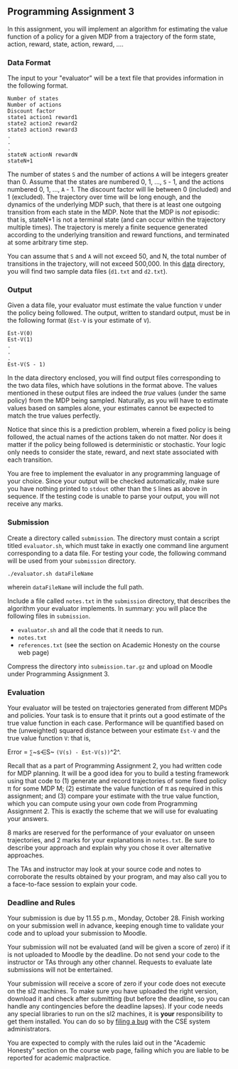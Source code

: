 ## Programming Assignment 3

In this assignment, you will implement an algorithm for estimating the value function of a policy for a given MDP from a trajectory of the form state, action, reward, state, action, reward, ….



### Data Format

The input to your "evaluator" will be a text file that provides information in the following format.

```
Number of states
Number of actions
Discount factor
state1 action1 reward1
state2 action2 reward2
state3 action3 reward3
.
.
.
stateN actionN rewardN
stateN+1
```

The number of states `S` and the number of actions `A` will be integers greater than 0. Assume that the states are numbered 0, 1, ..., `S` - 1, and the actions numbered 0, 1, ..., `A` - 1. The discount factor will lie between 0 (included) and 1 (excluded). The trajectory over time will be long enough, and the dynamics of the underlying MDP such, that there is at least one outgoing transition from each state in the MDP. Note that the MDP is *not* episodic: that is, stateN+1 is not a terminal state (and can occur within the trajectory multiple times). The trajectory is merely a finite sequence generated according to the underlying transition and reward functions, and terminated at some arbitrary time step.

You can assume that `S` and `A` will not exceed 50, and N, the total number of transitions in the trajectory, will not exceed 500,000. In this [data](resources/data) directory, you will find two sample data files (`d1.txt` and `d2.txt`).



### Output

Given a data file, your evaluator must estimate the value function `V` under the policy being followed. The output, written to standard output, must be in the following format (`Est-V` is your estimate of `V`).

```
Est-V(0)
Est-V(1)
.
.
.
Est-V(S - 1)
```

In the data directory enclosed, you will find output files corresponding to the two data files, which have solutions in the format above. The values mentioned in these output files are indeed the *true* values (under the same policy) from the MDP being sampled. Naturally, as you will have to estimate values based on samples alone, your estimates cannot be expected to match the true values perfectly.

Notice that since this is a prediction problem, wherein a fixed policy is being followed, the actual names of the actions taken do not matter. Nor does it matter if the policy being followed is deterministic or stochastic. Your logic only needs to consider the state, reward, and next state associated with each transition.

You are free to implement the evaluator in any programming language of your choice. Since your output will be checked automatically, make sure you have nothing printed to `stdout` other than the `S` lines as above in sequence. If the testing code is unable to parse your output, you will not receive any marks.



### Submission

Create a directory called `submission`. The directory must contain a script titled `evaluator.sh`, which must take in exactly one command line argument corresponding to a data file. For testing your code, the following command will be used from your `submission` directory.



```
./evaluator.sh dataFileName
```

wherein `dataFileName` will include the full path.

Include a file called `notes.txt` in the `submission` directory, that describes the algorithm your evaluator implements. In summary: you will place the following files in `submission`.

- `evaluator.sh` and all the code that it needs to run.
- `notes.txt`
- `references.txt` (see the section on Academic Honesty on the course web page)

Compress the directory into `submission.tar.gz` and upload on Moodle under Programming Assignment 3.



### Evaluation

Your evaluator will be tested on trajectories generated from different MDPs and policies. Your task is to ensure that it prints out a good estimate of the true value function in each case. Performance will be quantified based on the (unweighted) squared distance between your estimate `Est-V` and the true value function `V`: that is,

Error = `∑`~s⋲S~ `(V(s) - Est-V(s))`^2^.

Recall that as a part of Programming Assignment 2, you had written code for MDP planning. It will be a good idea for you to build a testing framework using that code to (1) generate and record trajectories of some fixed policy π for some MDP M; (2) estimate the value function of π as required in this assignment; and (3) compare your estimate with the true value function, which you can compute using your own code from Programming Assignment 2. This is exactly the scheme that we will use for evaluating your answers.

8 marks are reserved for the performance of your evaluator on unseen trajectories, and 2 marks for your explanations in `notes.txt`. Be sure to describe your approach and explain why you chose it over alternative approaches.

The TAs and instructor may look at your source code and notes to corroborate the results obtained by your program, and may also call you to a face-to-face session to explain your code.



### Deadline and Rules

Your submission is due by 11.55 p.m., Monday, October 28. Finish working on your submission well in advance, keeping enough time to validate your code and to upload your submission to Moodle.

Your submission will not be evaluated (and will be given a score of zero) if it is not uploaded to Moodle by the deadline. Do not send your code to the instructor or TAs through any other channel. Requests to evaluate late submissions will not be entertained.

Your submission will receive a score of zero if your code does not execute on the sl2 machines. To make sure you have uploaded the right version, download it and check after submitting (but before the deadline, so you can handle any contingencies before the deadline lapses). If your code needs any special libraries to run on the sl2 machines, it is **your** responsibility to get them installed. You can do so by [filing a bug](https://bugs.cse.iitb.ac.in/bugs/enter_bug.cgi) with the CSE system administrators.

You are expected to comply with the rules laid out in the "Academic Honesty" section on the course web page, failing which you are liable to be reported for academic malpractice.